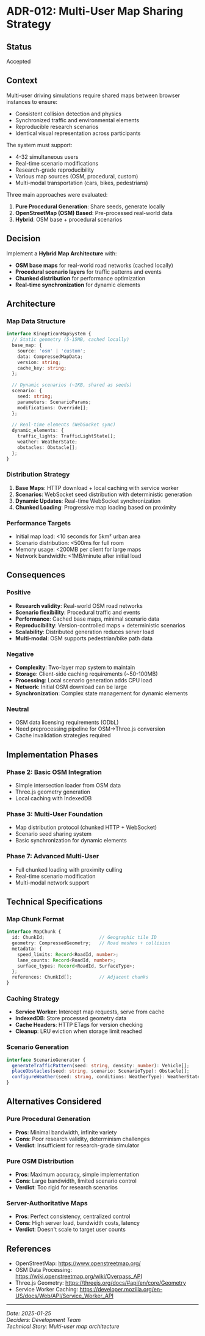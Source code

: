 # ADR-012: Multi-User Map Sharing Strategy

## Status
Accepted

## Context
Multi-user driving simulations require shared maps between browser instances to ensure:
- Consistent collision detection and physics
- Synchronized traffic and environmental elements  
- Reproducible research scenarios
- Identical visual representation across participants

The system must support:
- 4-32 simultaneous users
- Real-time scenario modifications
- Research-grade reproducibility
- Various map sources (OSM, procedural, custom)
- Multi-modal transportation (cars, bikes, pedestrians)

Three main approaches were evaluated:
1. **Pure Procedural Generation**: Share seeds, generate locally
2. **OpenStreetMap (OSM) Based**: Pre-processed real-world data
3. **Hybrid**: OSM base + procedural scenarios

## Decision
Implement a **Hybrid Map Architecture** with:
- **OSM base maps** for real-world road networks (cached locally)
- **Procedural scenario layers** for traffic patterns and events
- **Chunked distribution** for performance optimization
- **Real-time synchronization** for dynamic elements

## Architecture

### Map Data Structure
```typescript
interface KinopticonMapSystem {
  // Static geometry (5-15MB, cached locally)
  base_map: {
    source: 'osm' | 'custom';
    data: CompressedMapData;
    version: string;
    cache_key: string;
  };
  
  // Dynamic scenarios (~1KB, shared as seeds)
  scenario: {
    seed: string;
    parameters: ScenarioParams;
    modifications: Override[];
  };
  
  // Real-time elements (WebSocket sync)
  dynamic_elements: {
    traffic_lights: TrafficLightState[];
    weather: WeatherState;
    obstacles: Obstacle[];
  };
}
```

### Distribution Strategy
1. **Base Maps**: HTTP download + local caching with service worker
2. **Scenarios**: WebSocket seed distribution with deterministic generation
3. **Dynamic Updates**: Real-time WebSocket synchronization
4. **Chunked Loading**: Progressive map loading based on proximity

### Performance Targets
- Initial map load: <10 seconds for 5km² urban area
- Scenario distribution: <500ms for full room
- Memory usage: <200MB per client for large maps
- Network bandwidth: <1MB/minute after initial load

## Consequences

### Positive
- **Research validity**: Real-world OSM road networks
- **Scenario flexibility**: Procedural traffic and events
- **Performance**: Cached base maps, minimal scenario data
- **Reproducibility**: Version-controlled maps + deterministic scenarios
- **Scalability**: Distributed generation reduces server load
- **Multi-modal**: OSM supports pedestrian/bike path data

### Negative
- **Complexity**: Two-layer map system to maintain
- **Storage**: Client-side caching requirements (~50-100MB)
- **Processing**: Local scenario generation adds CPU load
- **Network**: Initial OSM download can be large
- **Synchronization**: Complex state management for dynamic elements

### Neutral
- OSM data licensing requirements (ODbL)
- Need preprocessing pipeline for OSM→Three.js conversion
- Cache invalidation strategies required

## Implementation Phases

### Phase 2: Basic OSM Integration
- Simple intersection loader from OSM data
- Three.js geometry generation
- Local caching with IndexedDB

### Phase 3: Multi-User Foundation
- Map distribution protocol (chunked HTTP + WebSocket)
- Scenario seed sharing system
- Basic synchronization for dynamic elements

### Phase 7: Advanced Multi-User
- Full chunked loading with proximity culling
- Real-time scenario modification
- Multi-modal network support

## Technical Specifications

### Map Chunk Format
```typescript
interface MapChunk {
  id: ChunkId;                    // Geographic tile ID
  geometry: CompressedGeometry;   // Road meshes + collision
  metadata: {
    speed_limits: Record<RoadId, number>;
    lane_counts: Record<RoadId, number>;
    surface_types: Record<RoadId, SurfaceType>;
  };
  references: ChunkId[];          // Adjacent chunks
}
```

### Caching Strategy
- **Service Worker**: Intercept map requests, serve from cache
- **IndexedDB**: Store processed geometry data
- **Cache Headers**: HTTP ETags for version checking
- **Cleanup**: LRU eviction when storage limit reached

### Scenario Generation
```typescript
interface ScenarioGenerator {
  generateTrafficPattern(seed: string, density: number): Vehicle[];
  placeObstacles(seed: string, scenario: ScenarioType): Obstacle[];
  configureWeather(seed: string, conditions: WeatherType): WeatherState;
}
```

## Alternatives Considered

### Pure Procedural Generation
- **Pros**: Minimal bandwidth, infinite variety
- **Cons**: Poor research validity, determinism challenges
- **Verdict**: Insufficient for research-grade simulator

### Pure OSM Distribution  
- **Pros**: Maximum accuracy, simple implementation
- **Cons**: Large bandwidth, limited scenario control
- **Verdict**: Too rigid for research scenarios

### Server-Authoritative Maps
- **Pros**: Perfect consistency, centralized control
- **Cons**: High server load, bandwidth costs, latency
- **Verdict**: Doesn't scale to target user counts

## References
- OpenStreetMap: https://www.openstreetmap.org/
- OSM Data Processing: https://wiki.openstreetmap.org/wiki/Overpass_API
- Three.js Geometry: https://threejs.org/docs/#api/en/core/Geometry
- Service Worker Caching: https://developer.mozilla.org/en-US/docs/Web/API/Service_Worker_API

---
*Date: 2025-01-25*  
*Deciders: Development Team*  
*Technical Story: Multi-user map architecture*